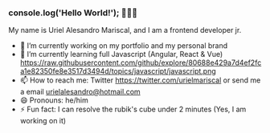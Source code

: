### console.log('Hello World!'); 👋👋👋

My name is Uriel Alesandro Mariscal, and I am a frontend developer jr.


- 🔭 I’m currently working on my portfolio and my personal brand
- 🌱 I’m currently learning full Javascript (Angular, React & Vue) https://raw.githubusercontent.com/github/explore/80688e429a7d4ef2fca1e82350fe8e3517d3494d/topics/javascript/javascript.png
- 📫 How to reach me: Twitter https://twitter.com/urielmariscal or send me a email urielalesandro@hotmail.com
- 😄 Pronouns: he/him
- ⚡ Fun fact: I can resolve the rubik's cube under 2 minutes (Yes, I am working on it)

